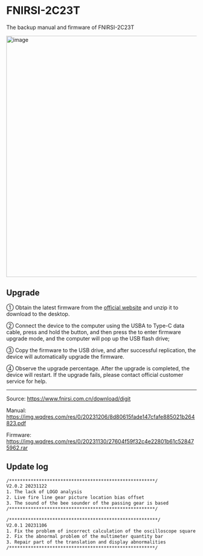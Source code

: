 # FNIRSI-2C23T
The backup manual and firmware of FNIRSI-2C23T

<img width="638" alt="image" src="https://github.com/openhoangnc/FNIRSI-2C23T/assets/20717116/70a4f610-51e7-4902-818a-fa1b0386958b">


## Upgrade
① Obtain the latest firmware from the [official website](https://www.fnirsi.com.cn/download/digit) and unzip it to download
to the desktop.

② Connect the device to the computer using the USBA to Type-C data cable,
press and hold the button, and then press the to enter firmware
upgrade mode, and the computer will pop up the USB flash drive;

③ Copy the firmware to the USB drive, and after successful replication, the
device will automatically upgrade the firmware.

④ Observe the upgrade percentage. After the upgrade is completed, the device
will restart. If the upgrade fails, please contact official customer service for
help.

----
Source: https://www.fnirsi.com.cn/download/digit

Manual: https://img.wqdres.com/res/0/20231206/8d80615fade147cfafe885021b264823.pdf

Firmware: https://img.wqdres.com/res/0/20231130/27604f59f32c4e22801b61c528475962.rar

Update log
---

```txt
/******************************************************/
V2.0.2 20231122
1. The lack of LOGO analysis
2. Live fire line gear picture location bias offset
3. The sound of the bee sounder of the passing gear is based
/******************************************************/

/*******************************************************/
V2.0.1 20231106
1. Fix the problem of incorrect calculation of the oscilloscope square wave high occupation ratio frequency calculation
2. Fix the abnormal problem of the multimeter quantity bar
3. Repair part of the translation and display abnormalities
/******************************************************/
```
